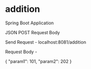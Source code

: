 # addition
Spring Boot Application

JSON POST Request Body

Send Request - localhost:8081/addition

Request Body - 

{
    "param1": 101,
    "param2": 202
}
